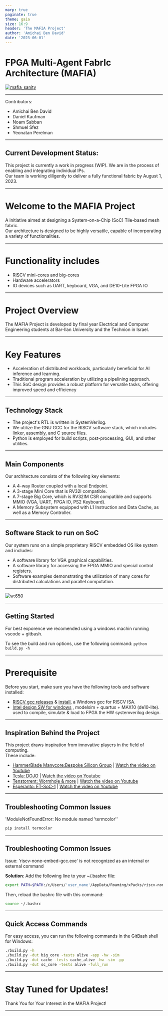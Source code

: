 ```yaml
---
marp: true
paginate: true
theme: gaia
size: 16:9
header: 'The MAFIA Project'
author: 'Amichai Ben David'
date: '2023-06-01'
---
```


# FPGA Multi-Agent FabrIc Architecture (MAFIA)

[![mafia_sanity](https://github.com/amichai-bd/fpga_mafia/actions/workflows/mafia_sanity.yml/badge.svg)](https://github.com/amichai-bd/fpga_mafia/actions/workflows/mafia_sanity.yml)

---

Contributors:
- Amichai Ben David
- Daniel Kaufman
- Noam Sabban
- Shmuel Sfez
- Yeonatan Perelman

---


## Current Development Status:

This project is currently a work in progress (WIP). We are in the process of enabling and integrating individual IPs.  
Our team is working diligently to deliver a fully functional fabric by August 1, 2023.

---

# Welcome to the MAFIA Project

A initiative aimed at designing a System-on-a-Chip (SoC) Tile-based mesh fabric.  
Our architecture is designed to be highly versatile, capable of incorporating a variety of functionalities.

---

# Functionality includes

- RISCV mini-cores and big-cores
- Hardware accelerators
- IO devices such as UART, keyboard, VGA, and DE10-Lite FPGA IO

---

# Project Overview

The MAFIA Project is developed by final year Electrical and Computer Engineering students at Bar-Ilan University and the Technion in Israel.

---

# Key Features

- Acceleration of distributed workloads, particularly beneficial for AI inference and learning.
- Traditional program acceleration by utilizing a pipelining approach.
- This SoC design provides a robust platform for versatile tasks, offering improved speed and efficiency

---

## Technology Stack

- The project's RTL is written in SystemVerilog.
- We utilize the GNU GCC for the RISCV software stack, which includes linker, assembly, and C source files.
- Python is employed for build scripts, post-processing, GUI, and other utilities.

---

## Main Components

Our architecture consists of the following key elements:
- A 4-way Router coupled with a local Endpoint.
- A 3-stage Mini Core that is RV32I compatible.
- A 7-stage Big Core, which is RV32IM CSR compatible and supports MMIO (VGA, UART, FPGA IO, PS2 Keyboard).
- A Memory Subsystem equipped with L1 Instruction and Data Cache, as well as a Memory Controller.

---

## Software Stack to run on SoC

Our system runs on a simple proprietary RISCV embedded OS like system and includes:
- A software library for VGA graphical capabilities.
- A software library for accessing the FPGA MMIO and special control registers.
- Software examples demonstrating the utilization of many cores for distributed calculations and parallel computation.

---

![w:650](https://user-images.githubusercontent.com/81047407/218485725-d4442e94-7129-48b9-92bb-8f2ce52a301c.png)

---

## Getting Started

For best exporence we recomended using a windows machin running vscode + gitbash.  

To see the build and run options, use the following command:
```python build.py -h ```

---

# Prerequisite

Before you start, make sure you have the following tools and software installed:
- [RISCV gcc releases](https://github.com/xpack-dev-tools/riscv-none-embed-gcc-xpack/releases/) & [install](https://xpack.github.io/riscv-none-embed-gcc/install/), a Windows gcc for RISCV ISA.  
- [Intel design SW for windows](https://www.intel.com/content/www/us/en/software-kit/660907/intel-quartus-prime-lite-edition-design-software-version-20-1-1-for-windows.html) , modelsim + quartus + MAX10 (de10-lite). used to compile, simulate & load to FPGA the HW systemverilog design.

---

## Inspiration Behind the Project  

This project draws inspiration from innovative players in the field of computing.  
These include:  
- [HammerBlade Manycore:Bespoke Silicon Group](https://www.bsg.ai/) | [Watch the video on Youtube](https://www.youtube.com/watch?v=gTM7Tc5DCA8)
- [Tesla: DOJO](https://www.tesla.com/AI) | [Watch the video on Youtube](https://www.youtube.com/watch?v=DSw3IwsgNnc)  
- [Tenstorrent: Wormhole & more](https://tenstorrent.com/) | [Watch the video on Youtube](https://www.youtube.com/watch?v=32CRYenTcdw)  
- [Esperanto: ET-SoC-1](https://www.esperanto.ai/)  | [Watch the video on Youtube](https://www.youtube.com/watch?v=5foT3huJ_Gg)

---

## Troubleshooting Common Issues

'ModuleNotFoundError: No module named 'termcolor''
```markdown
pip install termcolor
```

---

## Troubleshooting Common Issues

Issue: 'riscv-none-embed-gcc.exe' is not recognized as an internal or external command

**Solution**: Add the following line to your ~/.bashrc file:  

```bash
export PATH=$PATH:/c/Users/'user_name'/AppData/Roaming/xPacks/riscv-none-embed-gcc/xpack-riscv-none-embed-gcc-10.2.0-1.2/bin
```

Then, reload the bashrc file with this command:

```bash
source ~/.bashrc
```

---

## Quick Access Commands

For easy access, you can run the following commands in the GitBash shell for Windows:

```bash
./build.py -h  
./build.py -dut big_core -tests alive -app -hw -sim
./build.py -dut cache -tests cache_alive -hw -sim -pp
./build.py -dut sc_core -tests alive -full_run
```

---

# Stay Tuned for Updates!
Thank You for Your Interest in the MAFIA Project!

---
